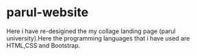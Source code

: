 # parul-website 

Here i have re-desigined the my collage landing page (parul university).Here the programming languages that i have used are  HTML,CSS and Bootstrap. 
